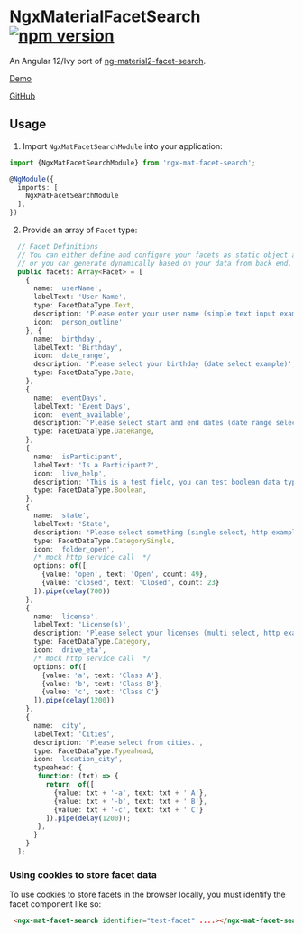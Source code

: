 # NgxMaterialFacetSearch [![npm version](https://badge.fury.io/js/ngx-mat-facet-search.svg)](https://badge.fury.io/js/ngx-mat-facet-search)
An Angular 12/Ivy port of [ng-material2-facet-search](https://github.com/fdeniz/ng-material2-facet-search).

[Demo](https://128keaton.github.io/NgxMatFacetSearch/)

[GitHub](https://github.com/128keaton/NgxMatFacetSearch)

## Usage

1. Import `NgxMatFacetSearchModule` into your application:
```typescript
import {NgxMatFacetSearchModule} from 'ngx-mat-facet-search';

@NgModule({
  imports: [
    NgxMatFacetSearchModule
  ],
})
```

2. Provide an array of `Facet` type:
```typescript
  // Facet Definitions
  // You can either define and configure your facets as static object array,
  // or you can generate dynamically based on your data from back end.
  public facets: Array<Facet> = [
    {
      name: 'userName',
      labelText: 'User Name',
      type: FacetDataType.Text,
      description: 'Please enter your user name (simple text input example)',
      icon: 'person_outline'
    }, {
      name: 'birthday',
      labelText: 'Birthday',
      icon: 'date_range',
      description: 'Please select your birthday (date select example)',
      type: FacetDataType.Date,
    },
    {
      name: 'eventDays',
      labelText: 'Event Days',
      icon: 'event_available',
      description: 'Please select start and end dates (date range select example)',
      type: FacetDataType.DateRange,
    },
    {
      name: 'isParticipant',
      labelText: 'Is a Participant?',
      icon: 'live_help',
      description: 'This is a test field, you can test boolean data type.',
      type: FacetDataType.Boolean,
    },
    {
      name: 'state',
      labelText: 'State',
      description: 'Please select something (single select, http example)',
      type: FacetDataType.CategorySingle,
      icon: 'folder_open',
      /* mock http service call  */
      options: of([
        {value: 'open', text: 'Open', count: 49},
        {value: 'closed', text: 'Closed', count: 23}
      ]).pipe(delay(700))
    },
    {
      name: 'license',
      labelText: 'License(s)',
      description: 'Please select your licenses (multi select, http example)',
      type: FacetDataType.Category,
      icon: 'drive_eta',
      /* mock http service call  */
      options: of([
        {value: 'a', text: 'Class A'},
        {value: 'b', text: 'Class B'},
        {value: 'c', text: 'Class C'}
      ]).pipe(delay(1200))
    },
    {
      name: 'city',
      labelText: 'Cities',
      description: 'Please select from cities.',
      type: FacetDataType.Typeahead,
      icon: 'location_city',
      typeahead: {
       function: (txt) => {
         return  of([
           {value: txt + '-a', text: txt + ' A'},
           {value: txt + '-b', text: txt + ' B'},
           {value: txt + '-c', text: txt + ' C'}
         ]).pipe(delay(1200));
       },
      }
    }
  ];
```

### Using cookies to store facet data
To use cookies to store facets in the browser locally, you must identify the facet component like so:
```html
 <ngx-mat-facet-search identifier="test-facet" ....></ngx-mat-facet-search>
```
